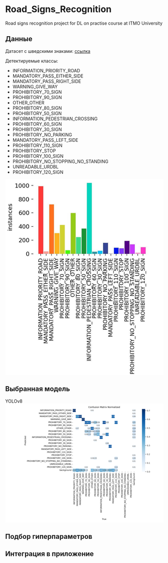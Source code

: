 # Road_Signs_Recognition
Road signs recognition project for DL on practise course at ITMO University

## Данные

Датасет с шведскими знаками:
[ссылка](https://www.cvl.isy.liu.se/research/datasets/traffic-signs-dataset/)

Детектируемые классы:
- INFORMATION_PRIORITY_ROAD
- MANDATORY_PASS_EITHER_SIDE
- MANDATORY_PASS_RIGHT_SIDE
- WARNING_GIVE_WAY
- PROHIBITORY_70_SIGN
- PROHIBITORY_90_SIGN
- OTHER_OTHER
- PROHIBITORY_80_SIGN
- PROHIBITORY_50_SIGN
- INFORMATION_PEDESTRIAN_CROSSING
- PROHIBITORY_60_SIGN
- PROHIBITORY_30_SIGN
- PROHIBITORY_NO_PARKING
- MANDATORY_PASS_LEFT_SIDE
- PROHIBITORY_110_SIGN
- PROHIBITORY_STOP
- PROHIBITORY_100_SIGN
- PROHIBITORY_NO_STOPPING_NO_STANDING
- UNREADABLE_URDBL
- PROHIBITORY_120_SIGN

![Распределение количества данных по классам](https://github.com/Maria-Ul/Road_Signs_Recognition/blob/main/images/labels.jpg)


## Выбранная модель


YOLOv8
![Нормализованная матрица ошибок](https://github.com/Maria-Ul/Road_Signs_Recognition/blob/main/images/confusion_matrix_normalized.png)


## Подбор гиперпараметров


## Интеграция в приложение

